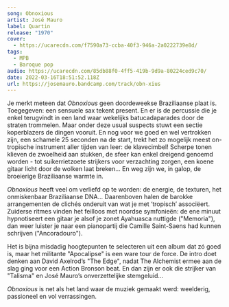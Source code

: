 ```yaml
---
song: Obnoxious
artist: José Mauro
label: Quartin
release: "1970"
cover:
  - https://ucarecdn.com/f7590a73-ccba-40f3-946a-2a0222739e8d/
tags:
  - MPB
  - Baroque pop
audio: https://ucarecdn.com/85db88f0-4ff5-419b-9d9a-80224ced9c70/
date: 2022-03-16T18:51:52.118Z
url: https://josemauro.bandcamp.com/track/obn-xius
---
```

Je merkt meteen dat *Obnoxious* geen doordeweekse Braziliaanse plaat is. Toegegeven: een sensuele sax tekent present. En er is de percussie die je enkel terugvindt in een land waar wekelijks batucadaparades door de straten trommelen. Maar onder deze usual suspects stuwt een sectie koperblazers de dingen vooruit. En nog voor we goed en wel vertrokken zijn, een schamele 25 seconden na de start, trekt het zo mogelijk meest on-tropische instrument aller tijden van leer: de klavecimbel! Scherpe tonen klieven de zwoelheid aan stukken, de sfeer kan enkel dreigend genoemd worden - tot suikerrietzoete strijkers voor verzachting zorgen, een koene gitaar licht door de wolken laat breken… En weg zijn we, in galop, de broeierige Braziliaanse warmte in.

*Obnoxious* heeft veel om verliefd op te worden: de energie, de texturen, het onmiskenbaar Braziliaanse DNA... Daarenboven halen de barokke arrangementen de clichés onderuit van wat je met ‘tropisch’ associëert. Zuiderse ritmes vinden het feilloos met noordse symfonieën: de ene minuut hypnotiseert een gitaar je alsof je zonet Ayahuasca nuttigde ("Memoria"), dan weer luister je naar een pianopartij die Camille Saint-Saens had kunnen schrijven ("Ancoradouro").

Het is bijna misdadig hoogtepunten te selecteren uit een album dat zó goed is, maar het militante "Apocalipse" is een ware tour de force. De intro doet denken aan David Axelrod’s "The Edge", nadat The Alchemist ermee aan de slag ging voor een Action Bronson beat. En dan zijn er ook die strijker van "Talisma" en José Mauro’s onverzettelijke stemgeluid… 

*Obnoxious* is net als het land waar de muziek gemaakt werd: weelderig, passioneel en vol verrassingen.